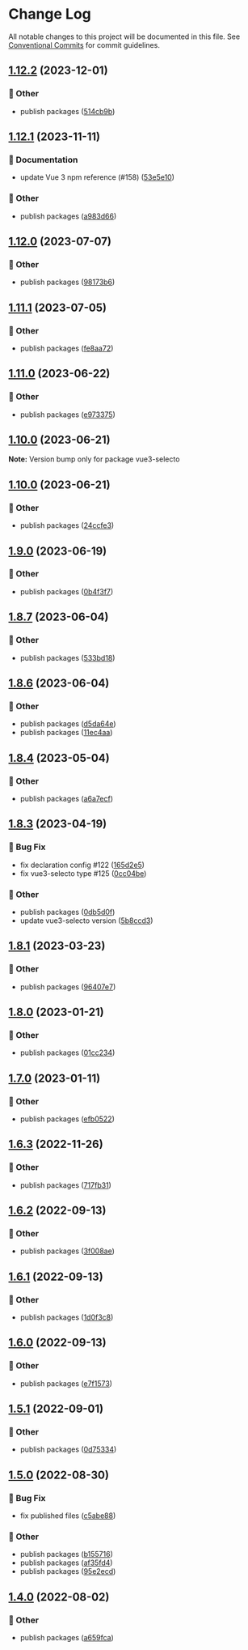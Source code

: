 # Change Log

All notable changes to this project will be documented in this file.
See [Conventional Commits](https://conventionalcommits.org) for commit guidelines.

## [1.12.2](https://github.com/daybrush/selecto/blob/master/packages/vue-selecto/compare/vue3-selecto@1.12.1...vue3-selecto@1.12.2) (2023-12-01)


### :mega: Other

* publish packages ([514cb9b](https://github.com/daybrush/selecto/blob/master/packages/vue-selecto/commit/514cb9b3e89251cfaa433e5493833b132d97d4d6))



## [1.12.1](https://github.com/daybrush/selecto/blob/master/packages/vue-selecto/compare/vue3-selecto@1.12.0...vue3-selecto@1.12.1) (2023-11-11)


### :memo: Documentation

* update Vue 3 npm reference (#158) ([53e5e10](https://github.com/daybrush/selecto/blob/master/packages/vue-selecto/commit/53e5e100264da1def070b27959283650eff957cb))


### :mega: Other

* publish packages ([a983d66](https://github.com/daybrush/selecto/blob/master/packages/vue-selecto/commit/a983d66ea87ee392cf12a76369a39fd2968c5464))



## [1.12.0](https://github.com/daybrush/selecto/blob/master/packages/vue-selecto/compare/vue3-selecto@1.11.1...vue3-selecto@1.12.0) (2023-07-07)


### :mega: Other

* publish packages ([98173b6](https://github.com/daybrush/selecto/blob/master/packages/vue-selecto/commit/98173b6c0cfe3fb117b812b5621890c8d44a1c58))



## [1.11.1](https://github.com/daybrush/selecto/blob/master/packages/vue-selecto/compare/vue3-selecto@1.11.0...vue3-selecto@1.11.1) (2023-07-05)


### :mega: Other

* publish packages ([fe8aa72](https://github.com/daybrush/selecto/blob/master/packages/vue-selecto/commit/fe8aa72fddf49e90c0e0d69e3764b02ea382ca59))



## [1.11.0](https://github.com/daybrush/selecto/blob/master/packages/vue-selecto/compare/vue3-selecto@1.10.0...vue3-selecto@1.11.0) (2023-06-22)


### :mega: Other

* publish packages ([e973375](https://github.com/daybrush/selecto/blob/master/packages/vue-selecto/commit/e97337540d4908e2c7d86c0028997f3729636bff))



## [1.10.0](https://github.com/daybrush/selecto/blob/master/packages/vue-selecto/compare/vue3-selecto@1.10.0...vue3-selecto@1.10.0) (2023-06-21)

**Note:** Version bump only for package vue3-selecto





## [1.10.0](https://github.com/daybrush/selecto/blob/master/packages/vue-selecto/compare/vue3-selecto@1.9.0...vue3-selecto@1.10.0) (2023-06-21)


### :mega: Other

* publish packages ([24ccfe3](https://github.com/daybrush/selecto/blob/master/packages/vue-selecto/commit/24ccfe384e3b6868482f7fe9102c3b44a9b9f6ab))



## [1.9.0](https://github.com/daybrush/selecto/blob/master/packages/vue-selecto/compare/vue3-selecto@1.8.7...vue3-selecto@1.9.0) (2023-06-19)


### :mega: Other

* publish packages ([0b4f3f7](https://github.com/daybrush/selecto/blob/master/packages/vue-selecto/commit/0b4f3f7a55e7a16822c00bb5c2ba3e94fab55af1))



## [1.8.7](https://github.com/daybrush/selecto/blob/master/packages/vue-selecto/compare/vue3-selecto@1.8.6...vue3-selecto@1.8.7) (2023-06-04)


### :mega: Other

* publish packages ([533bd18](https://github.com/daybrush/selecto/blob/master/packages/vue-selecto/commit/533bd18facefe9c6bd5cc4d279756733ef8acf84))



## [1.8.6](https://github.com/daybrush/selecto/blob/master/packages/vue-selecto/compare/vue3-selecto@1.8.4...vue3-selecto@1.8.6) (2023-06-04)


### :mega: Other

* publish packages ([d5da64e](https://github.com/daybrush/selecto/blob/master/packages/vue-selecto/commit/d5da64e0c8e01f658832197a2ad888305c8fafec))
* publish packages ([11ec4aa](https://github.com/daybrush/selecto/blob/master/packages/vue-selecto/commit/11ec4aab38a176b2386ee8ad93bac8a0f41ecdf2))



## [1.8.4](https://github.com/daybrush/selecto/blob/master/packages/vue-selecto/compare/vue3-selecto@1.8.3...vue3-selecto@1.8.4) (2023-05-04)


### :mega: Other

* publish packages ([a6a7ecf](https://github.com/daybrush/selecto/blob/master/packages/vue-selecto/commit/a6a7ecf85231504be0ab0a135d9647817820a608))



## [1.8.3](https://github.com/daybrush/selecto/blob/master/packages/vue-selecto/compare/vue3-selecto@1.8.1...vue3-selecto@1.8.3) (2023-04-19)


### :bug: Bug Fix

* fix declaration config #122 ([165d2e5](https://github.com/daybrush/selecto/blob/master/packages/vue-selecto/commit/165d2e5d85be7d2a496502f77387909cf43f2589))
* fix vue3-selecto type #125 ([0cc04be](https://github.com/daybrush/selecto/blob/master/packages/vue-selecto/commit/0cc04be4055f2c1b5fca99a1e17b8fb19f014ff0))


### :mega: Other

* publish packages ([0db5d0f](https://github.com/daybrush/selecto/blob/master/packages/vue-selecto/commit/0db5d0fc467b2839b0f33303f7d23a1b7b054d7a))
* update vue3-selecto version ([5b8ccd3](https://github.com/daybrush/selecto/blob/master/packages/vue-selecto/commit/5b8ccd33e4f8d5fdcce23557354165f894bae139))



## [1.8.1](https://github.com/daybrush/selecto/blob/master/packages/vue-selecto/compare/vue3-selecto@1.8.0...vue3-selecto@1.8.1) (2023-03-23)


### :mega: Other

* publish packages ([96407e7](https://github.com/daybrush/selecto/blob/master/packages/vue-selecto/commit/96407e795bb6da2fbfc61babb45dc8af31acd345))



## [1.8.0](https://github.com/daybrush/selecto/blob/master/packages/vue-selecto/compare/vue3-selecto@1.7.0...vue3-selecto@1.8.0) (2023-01-21)


### :mega: Other

* publish packages ([01cc234](https://github.com/daybrush/selecto/blob/master/packages/vue-selecto/commit/01cc2349da2361bd331b6454494aa61c51e8baf8))



## [1.7.0](https://github.com/daybrush/selecto/blob/master/packages/vue-selecto/compare/vue3-selecto@1.6.3...vue3-selecto@1.7.0) (2023-01-11)


### :mega: Other

* publish packages ([efb0522](https://github.com/daybrush/selecto/blob/master/packages/vue-selecto/commit/efb0522ca13cb2e636973b6eaf947d0675732eca))



## [1.6.3](https://github.com/daybrush/selecto/blob/master/packages/vue-selecto/compare/vue3-selecto@1.6.2...vue3-selecto@1.6.3) (2022-11-26)


### :mega: Other

* publish packages ([717fb31](https://github.com/daybrush/selecto/blob/master/packages/vue-selecto/commit/717fb31fa0edc56498c6bfbd8dba53abed5b042d))



## [1.6.2](https://github.com/daybrush/selecto/blob/master/packages/vue-selecto/compare/vue3-selecto@1.6.1...vue3-selecto@1.6.2) (2022-09-13)


### :mega: Other

* publish packages ([3f008ae](https://github.com/daybrush/selecto/blob/master/packages/vue-selecto/commit/3f008aee544e9ef22d630c1cd73af62e13201182))



## [1.6.1](https://github.com/daybrush/selecto/blob/master/packages/vue-selecto/compare/vue3-selecto@1.6.0...vue3-selecto@1.6.1) (2022-09-13)


### :mega: Other

* publish packages ([1d0f3c8](https://github.com/daybrush/selecto/blob/master/packages/vue-selecto/commit/1d0f3c8c10237cf76b43ef090f407f00547d0809))



## [1.6.0](https://github.com/daybrush/selecto/blob/master/packages/vue-selecto/compare/vue3-selecto@1.5.1...vue3-selecto@1.6.0) (2022-09-13)


### :mega: Other

* publish packages ([e7f1573](https://github.com/daybrush/selecto/blob/master/packages/vue-selecto/commit/e7f1573c80bfa19b0776df94d43c13fe7f5465b8))



## [1.5.1](https://github.com/daybrush/selecto/blob/master/packages/vue-selecto/compare/vue3-selecto@1.5.0...vue3-selecto@1.5.1) (2022-09-01)


### :mega: Other

* publish packages ([0d75334](https://github.com/daybrush/selecto/blob/master/packages/vue-selecto/commit/0d7533495d2d9fde606a9207bff5e6228f242217))



## [1.5.0](https://github.com/daybrush/selecto/blob/master/packages/vue-selecto/compare/vue3-selecto@1.4.0...vue3-selecto@1.5.0) (2022-08-30)


### :bug: Bug Fix

* fix published files ([c5abe88](https://github.com/daybrush/selecto/blob/master/packages/vue-selecto/commit/c5abe882f4656c628e467ea2d7b0bc4ec2026ede))


### :mega: Other

* publish packages ([b155716](https://github.com/daybrush/selecto/blob/master/packages/vue-selecto/commit/b155716d8c80405ce5325fba19617f6581ea6f9c))
* publish packages ([af35fd4](https://github.com/daybrush/selecto/blob/master/packages/vue-selecto/commit/af35fd40776554d4a65202bf3a4bfe3c498b32dc))
* publish packages ([95e2ecd](https://github.com/daybrush/selecto/blob/master/packages/vue-selecto/commit/95e2ecdd3e1f8b09c23aa64eff02688ad82fdaf5))



## [1.4.0](https://github.com/daybrush/selecto/blob/master/packages/vue-selecto/compare/vue3-selecto@1.3.0...vue3-selecto@1.4.0) (2022-08-02)


### :mega: Other

* publish packages ([a659fca](https://github.com/daybrush/selecto/blob/master/packages/vue-selecto/commit/a659fcac851c216036b7231072c2d155ff7987f1))
